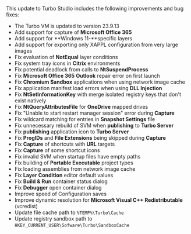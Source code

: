 This update to Turbo Studio includes the following improvements and bug fixes:

- The Turbo VM is updated to version 23.9.13
- Add support for capture of **Microsoft Office 365**
- Add support for **Windows 11-**specific layers
- Add support for exporting only XAPPL configuration from very large images
- Fix evaluation of **NotEqual** layer conditions
- Fix system tray icons in **Citrix** environments
- Fix potential deadlock from calls to **NtSuspendProcess**
- Fix **Microsoft Office 365** **Outlook** repair error on first launch
- Fix **Chromium Sandbox** applications when using network image cache
- Fix application manifest load errors when using **DLL Injection**
- Fix **NtSetInformationKey** with merge isolated registry keys that don't exist natively
- Fix **NtQueryAttributesFile** for **OneDrive** mapped drives
- Fix "Unable to start restart manager session" error during **Capture**
- Fix wildcard matching for entries in **Snapshot Settings** file
- Fix unnecessary rebuild of SVM when **publishing** to **Turbo Server**
- Fix **publishing** application icon to **Turbo Server**
- Fix **ProgIDs** and **File Extensions** being skipped during **Capture**
- Fix **Capture** of shortcuts with **URL** targets
- Fix **Capture** of some shortcut icons
- Fix invalid SVM when startup files have empty paths
- Fix building of **Portable Executable** project types
- Fix loading assemblies from network image cache
- Fix **Layer Condition** editor default values
- Fix **Build & Run** container status dialog
- Fix **Debugger** open container dialog
- Improve speed of Configuration saves
- Improve dynamic resolution for **Microsoft Visual C++ Redistributable** (vcredist)
- Update file cache path to `%TEMP%\Turbo\Cache`
- Update registry sandbox path to `HKEY_CURRENT_USER\Sofware\Turbo\SandboxCache`



